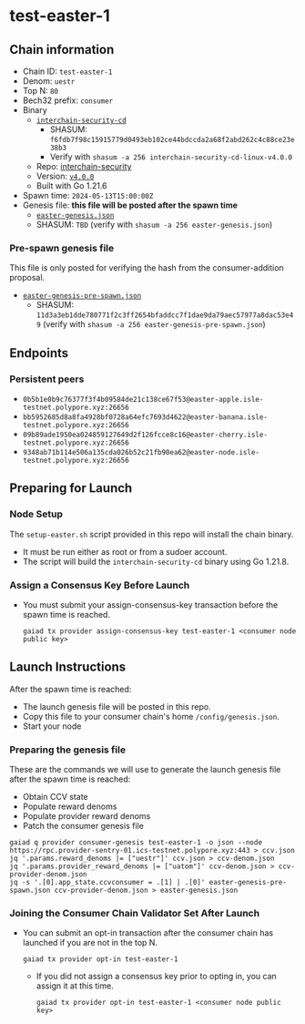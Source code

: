 # test-easter-1

## Chain information

* Chain ID: `test-easter-1`
* Denom: `uestr`
* Top N: `80`
* Bech32 prefix: `consumer`
* Binary
  * [`interchain-security-cd`](/isle/binaries/interchain-security-cd-linux-v4.0.0)
    * SHASUM: `f6fdb7f98c15915779d0493eb102ce44bdccda2a68f2abd262c4c88ce23e38b3`
    * Verify with `shasum -a 256 interchain-security-cd-linux-v4.0.0`
  * Repo: [interchain-security](https://github.com/cosmos/interchain-security/)
  * Version: [`v4.0.0`](https://github.com/cosmos/interchain-security/releases/tag/v4.0.0)
  * Built with Go 1.21.6
* Spawn time: `2024-05-13T15:00:00Z`
* Genesis file: **this file will be posted after the spawn time**
  * [`easter-genesis.json`](./easter-genesis.json)
  * SHASUM: `TBD` (verify with `shasum -a 256 easter-genesis.json`)

### Pre-spawn genesis file

This file is only posted for verifying the hash from the consumer-addition proposal.
* [`easter-genesis-pre-spawn.json`](./easter-genesis-pre-spawn.json)
  * SHASUM: `11d3a3eb1dde780771f2c3ff2654bfaddcc7f1dae9da79aec57977a8dac53e49` (verify with `shasum -a 256 easter-genesis-pre-spawn.json`)

## Endpoints

### Persistent peers

* `0b5b1e0b9c76377f3f4b09584de21c138ce67f53@easter-apple.isle-testnet.polypore.xyz:26656`
* `bb5952685d8a8fa4928bf0728a64efc7693d4622@easter-banana.isle-testnet.polypore.xyz:26656`
* `09b89ade1950ea024859127649d2f126fcce8c16@easter-cherry.isle-testnet.polypore.xyz:26656`
* `9348ab71b114e506a135cda026b52c21fb90ea62@easter-node.isle-testnet.polypore.xyz:26656`

## Preparing for Launch

### Node Setup

The `setup-easter.sh` script provided in this repo will install the chain binary.
* It must be run either as root or from a sudoer account.
* The script will build the `interchain-security-cd` binary using Go 1.21.8.

### Assign a Consensus Key Before Launch

* You must submit your assign-consensus-key transaction before the spawn time is reached.
  ```
  gaiad tx provider assign-consensus-key test-easter-1 <consumer node public key>
  ```


## Launch Instructions

After the spawn time is reached:
  * The launch genesis file will be posted in this repo.
  * Copy this file to your consumer chain's home `/config/genesis.json`.
  * Start your node

### Preparing the genesis file

These are the commands we will use to generate the launch genesis file after the spawn time is reached:

* Obtain CCV state
* Populate reward denoms
* Populate provider reward denoms
* Patch the consumer genesis file
```
gaiad q provider consumer-genesis test-easter-1 -o json --node https://rpc.provider-sentry-01.ics-testnet.polypore.xyz:443 > ccv.json
jq '.params.reward_denoms |= ["uestr"]' ccv.json > ccv-denom.json
jq '.params.provider_reward_denoms |= ["uatom"]' ccv-denom.json > ccv-provider-denom.json
jq -s '.[0].app_state.ccvconsumer = .[1] | .[0]' easter-genesis-pre-spawn.json ccv-provider-denom.json > easter-genesis.json
```

### Joining the Consumer Chain Validator Set After Launch

* You can submit an opt-in transaction after the consumer chain has launched if you are not in the top N.
  ```
  gaiad tx provider opt-in test-easter-1
  ```
  * If you did not assign a consensus key prior to opting in, you can assign it at this time.
    ```
    gaiad tx provider opt-in test-easter-1 <consumer node public key>
    ```